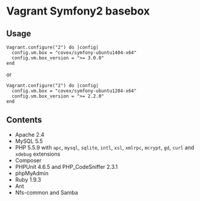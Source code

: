 Vagrant Symfony2 basebox
========================

Usage
-----

```
Vagrant.configure("2") do |config|
  config.vm.box = "covex/symfony-ubuntu1404-x64"
  config.vm.box_version = ">= 3.0.0"
end
```

or

```
Vagrant.configure("2") do |config|
  config.vm.box = "covex/symfony-ubuntu1204-x64"
  config.vm.box_version = ">= 2.2.0"
end
```

Contents
--------

* Apache 2.4
* MySQL 5.5
* PHP 5.5.9 with `apc`, `mysql`, `sqlite`, `intl`, `xsl`, `xmlrpc`, `mcrypt`, `gd`, `curl` and `xdebug` extensions
* Composer
* PHPUnit 4.6.5 and PHP_CodeSniffer 2.3.1
* phpMyAdmin
* Ruby 1.9.3
* Ant
* Nfs-common and Samba
